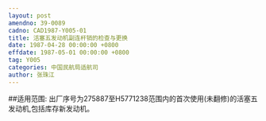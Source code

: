 ```yaml
---
layout: post
amendno: 39-0089
cadno: CAD1987-Y005-01
title: 活塞五发动机副连杆销的检查与更换
date: 1987-04-28 00:00:00 +0800
effdate: 1987-05-01 00:00:00 +0800
tag: Y005
categories: 中国民航局适航司
author: 张珠江
---
```


##适用范围:
出厂序号为275887至H5771238范围内的首次使用(未翻修)的活塞五发动机,包括库存新发动机。

